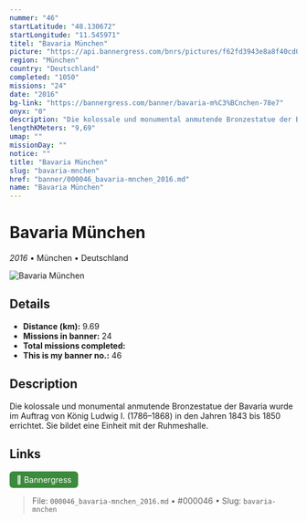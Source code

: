 ```yaml
---
nummer: "46"
startLatitude: "48.130672"
startLongitude: "11.545971"
titel: "Bavaria München"
picture: "https://api.bannergress.com/bnrs/pictures/f62fd3943e8a8f40cd07ff30a8d09d1a"
region: "München"
country: "Deutschland"
completed: "1050"
missions: "24"
date: "2016"
bg-link: "https://bannergress.com/banner/bavaria-m%C3%BCnchen-78e7"
onyx: "0"
description: "Die kolossale und monumental anmutende Bronzestatue der Bavaria wurde im Auftrag von König Ludwig I. (1786–1868) in den Jahren 1843 bis 1850 errichtet. Sie bildet eine Einheit mit der Ruhmeshalle."
lengthKMeters: "9,69"
umap: ""
missionDay: ""
notice: ""
title: "Bavaria München"
slug: "bavaria-mnchen"
href: "banner/000046_bavaria-mnchen_2016.md"
name: "Bavaria München"
---
```

# Bavaria München

*2016* • München • Deutschland

![Bavaria München](https://api.bannergress.com/bnrs/pictures/f62fd3943e8a8f40cd07ff30a8d09d1a)



## Details
- **Distance (km):** 9.69
- **Missions in banner:** 24
- **Total missions completed:** 
- **This is my banner no.:** 46



## Description
Die kolossale und monumental anmutende Bronzestatue der Bavaria wurde im Auftrag von König Ludwig I. (1786–1868) in den Jahren 1843 bis 1850 errichtet. Sie bildet eine Einheit mit der Ruhmeshalle.



## Links
<a href="https://bannergress.com/banner/bavaria-m%C3%BCnchen-78e7" target="_blank" style="display:inline-block;margin-right:8px;padding:6px 12px;background:#3c8b3c;color:#fff;text-decoration:none;border-radius:6px;">🔗 Bannergress</a>



> File: `000046_bavaria-mnchen_2016.md` • #000046 • Slug: `bavaria-mnchen`
